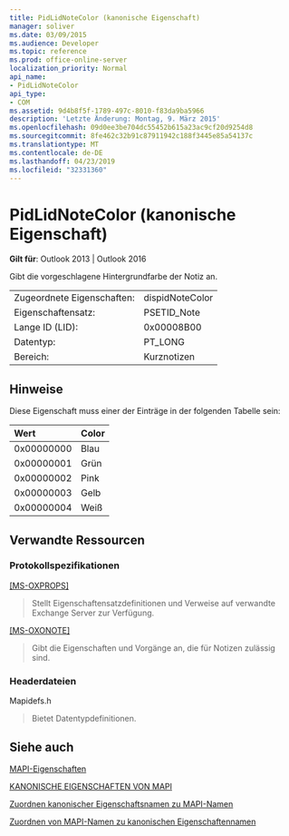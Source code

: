 ```yaml
---
title: PidLidNoteColor (kanonische Eigenschaft)
manager: soliver
ms.date: 03/09/2015
ms.audience: Developer
ms.topic: reference
ms.prod: office-online-server
localization_priority: Normal
api_name:
- PidLidNoteColor
api_type:
- COM
ms.assetid: 9d4b8f5f-1789-497c-8010-f83da9ba5966
description: 'Letzte Änderung: Montag, 9. März 2015'
ms.openlocfilehash: 09d0ee3be704dc55452b615a23ac9cf20d9254d8
ms.sourcegitcommit: 8fe462c32b91c87911942c188f3445e85a54137c
ms.translationtype: MT
ms.contentlocale: de-DE
ms.lasthandoff: 04/23/2019
ms.locfileid: "32331360"
---
```

# <a name="pidlidnotecolor-canonical-property"></a>PidLidNoteColor (kanonische Eigenschaft)

  
  
**Gilt für**: Outlook 2013 | Outlook 2016 
  
Gibt die vorgeschlagene Hintergrundfarbe der Notiz an. 
  
|||
|:-----|:-----|
|Zugeordnete Eigenschaften:  <br/> |dispidNoteColor  <br/> |
|Eigenschaftensatz:  <br/> |PSETID_Note  <br/> |
|Lange ID (LID):  <br/> |0x00008B00  <br/> |
|Datentyp:  <br/> |PT_LONG  <br/> |
|Bereich:  <br/> |Kurznotizen  <br/> |
   
## <a name="remarks"></a>Hinweise

Diese Eigenschaft muss einer der Einträge in der folgenden Tabelle sein:
  
|**Wert**|**Color**|
|:-----|:-----|
|0x00000000  <br/> |Blau  <br/> |
|0x00000001  <br/> |Grün  <br/> |
|0x00000002  <br/> |Pink  <br/> |
|0x00000003  <br/> |Gelb  <br/> |
|0x00000004  <br/> |Weiß  <br/> |
   
## <a name="related-resources"></a>Verwandte Ressourcen

### <a name="protocol-specifications"></a>Protokollspezifikationen

[[MS-OXPROPS]](https://msdn.microsoft.com/library/f6ab1613-aefe-447d-a49c-18217230b148%28Office.15%29.aspx)
  
> Stellt Eigenschaftensatzdefinitionen und Verweise auf verwandte Exchange Server zur Verfügung.
    
[[MS-OXONOTE]](https://msdn.microsoft.com/library/6bf4ed7e-316c-4a3c-be27-5ec93e7ab39f%28Office.15%29.aspx)
  
> Gibt die Eigenschaften und Vorgänge an, die für Notizen zulässig sind.
    
### <a name="header-files"></a>Headerdateien

Mapidefs.h
  
> Bietet Datentypdefinitionen.
    
## <a name="see-also"></a>Siehe auch



[MAPI-Eigenschaften](mapi-properties.md)
  
[KANONISCHE EIGENSCHAFTEN VON MAPI](mapi-canonical-properties.md)
  
[Zuordnen kanonischer Eigenschaftsnamen zu MAPI-Namen](mapping-canonical-property-names-to-mapi-names.md)
  
[Zuordnen von MAPI-Namen zu kanonischen Eigenschaftennamen](mapping-mapi-names-to-canonical-property-names.md)

